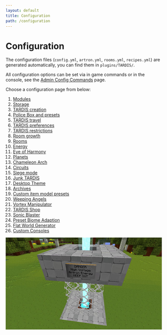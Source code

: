 ```yaml
---
layout: default
title: Configuration
path: /configuration
---
```


# Configuration

The configuration files (`config.yml`, `artron.yml`, `rooms.yml`, `recipes.yml`) are generated automatically, you can find them
in `plugins/TARDIS/`.

All configuration options can be set via in game commands or in the console, see
the [Admin Config Commands](/commands/config) page.

Choose a configuration page from below:

1. [Modules](/modules)
2. [Storage](/configuration/storage)
3. [TARDIS creation](/configuration/creation)
4. [Police Box and presets](/configuration/preset)
5. [TARDIS travel](/configuration/travel)
6. [TARDIS preferences](/configuration/prefs)
7. [TARDIS restrictions](/configuration/allow)
8. [Room growth](/configuration/growth)
9. [Rooms](/configuration/rooms)
10. [Energy](/configuration/energy)
11. [Eye of Harmony](/configuration/eye-of-harmony)
12. [Planets](/configuration/planets)
13. [Chameleon Arch](/chameleon-arch#chameleon-arch-configuration)
14. [Circuits](/circuit-use#configuration-options)
15. [Siege mode](/siege-mode#configuration)
16. [Junk TARDIS](/junk-tardis#config-options)
17. [Desktop Theme](/desktop-theme#config-options)
18. [Archives](/archive#config-options)
19. [Custom item model presets](/custom-model-presets)
20. [Weeping Angels](/configuration/monsters)
21. [Vortex Manipulator](/modules/vortex-manipulator#configuration)
22. [TARDIS Shop](/modules/tardis-shop#config-options)
23. [Sonic Blaster](/modules/sonic-blaster#configuration)
24. [Preset Biome Adaption](/adaptive-presets)
25. [Flat World Generator](/modules/generators#configurable-flat-world)
26. [Custom Consoles](/custom-consoles)

![Recharger](/images/docs/recharger.jpg)

